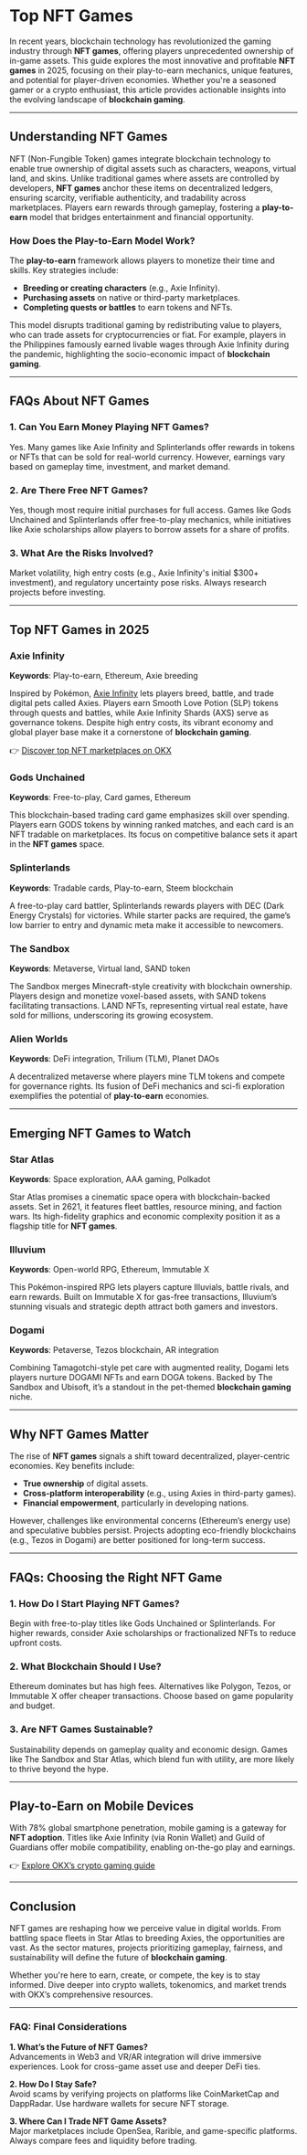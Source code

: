 # Top NFT Games

In recent years, blockchain technology has revolutionized the gaming industry through **NFT games**, offering players unprecedented ownership of in-game assets. This guide explores the most innovative and profitable **NFT games** in 2025, focusing on their play-to-earn mechanics, unique features, and potential for player-driven economies. Whether you're a seasoned gamer or a crypto enthusiast, this article provides actionable insights into the evolving landscape of **blockchain gaming**.

---

## Understanding NFT Games

NFT (Non-Fungible Token) games integrate blockchain technology to enable true ownership of digital assets such as characters, weapons, virtual land, and skins. Unlike traditional games where assets are controlled by developers, **NFT games** anchor these items on decentralized ledgers, ensuring scarcity, verifiable authenticity, and tradability across marketplaces. Players earn rewards through gameplay, fostering a **play-to-earn** model that bridges entertainment and financial opportunity.

### How Does the Play-to-Earn Model Work?

The **play-to-earn** framework allows players to monetize their time and skills. Key strategies include:
- **Breeding or creating characters** (e.g., Axie Infinity).
- **Purchasing assets** on native or third-party marketplaces.
- **Completing quests or battles** to earn tokens and NFTs.

This model disrupts traditional gaming by redistributing value to players, who can trade assets for cryptocurrencies or fiat. For example, players in the Philippines famously earned livable wages through Axie Infinity during the pandemic, highlighting the socio-economic impact of **blockchain gaming**.

---

## FAQs About NFT Games

### 1. **Can You Earn Money Playing NFT Games?**
Yes. Many games like Axie Infinity and Splinterlands offer rewards in tokens or NFTs that can be sold for real-world currency. However, earnings vary based on gameplay time, investment, and market demand.

### 2. **Are There Free NFT Games?**
Yes, though most require initial purchases for full access. Games like Gods Unchained and Splinterlands offer free-to-play mechanics, while initiatives like Axie scholarships allow players to borrow assets for a share of profits.

### 3. **What Are the Risks Involved?**
Market volatility, high entry costs (e.g., Axie Infinity's initial $300+ investment), and regulatory uncertainty pose risks. Always research projects before investing.

---

## Top NFT Games in 2025

### Axie Infinity  
**Keywords**: Play-to-earn, Ethereum, Axie breeding  

Inspired by Pokémon, [Axie Infinity](https://coinmarketcap.com/currencies/axie-infinity/) lets players breed, battle, and trade digital pets called Axies. Players earn Smooth Love Potion (SLP) tokens through quests and battles, while Axie Infinity Shards (AXS) serve as governance tokens. Despite high entry costs, its vibrant economy and global player base make it a cornerstone of **blockchain gaming**.

👉 [Discover top NFT marketplaces on OKX](https://bit.ly/okx-bonus)

### Gods Unchained  
**Keywords**: Free-to-play, Card games, Ethereum  

This blockchain-based trading card game emphasizes skill over spending. Players earn GODS tokens by winning ranked matches, and each card is an NFT tradable on marketplaces. Its focus on competitive balance sets it apart in the **NFT games** space.

### Splinterlands  
**Keywords**: Tradable cards, Play-to-earn, Steem blockchain  

A free-to-play card battler, Splinterlands rewards players with DEC (Dark Energy Crystals) for victories. While starter packs are required, the game’s low barrier to entry and dynamic meta make it accessible to newcomers.

### The Sandbox  
**Keywords**: Metaverse, Virtual land, SAND token  

The Sandbox merges Minecraft-style creativity with blockchain ownership. Players design and monetize voxel-based assets, with SAND tokens facilitating transactions. LAND NFTs, representing virtual real estate, have sold for millions, underscoring its growing ecosystem.

### Alien Worlds  
**Keywords**: DeFi integration, Trilium (TLM), Planet DAOs  

A decentralized metaverse where players mine TLM tokens and compete for governance rights. Its fusion of DeFi mechanics and sci-fi exploration exemplifies the potential of **play-to-earn** economies.

---

## Emerging NFT Games to Watch

### Star Atlas  
**Keywords**: Space exploration, AAA gaming, Polkadot  

Star Atlas promises a cinematic space opera with blockchain-backed assets. Set in 2621, it features fleet battles, resource mining, and faction wars. Its high-fidelity graphics and economic complexity position it as a flagship title for **NFT games**.

### Illuvium  
**Keywords**: Open-world RPG, Ethereum, Immutable X  

This Pokémon-inspired RPG lets players capture Illuvials, battle rivals, and earn rewards. Built on Immutable X for gas-free transactions, Illuvium’s stunning visuals and strategic depth attract both gamers and investors.

### Dogami  
**Keywords**: Petaverse, Tezos blockchain, AR integration  

Combining Tamagotchi-style pet care with augmented reality, Dogami lets players nurture DOGAMI NFTs and earn DOGA tokens. Backed by The Sandbox and Ubisoft, it’s a standout in the pet-themed **blockchain gaming** niche.

---

## Why NFT Games Matter

The rise of **NFT games** signals a shift toward decentralized, player-centric economies. Key benefits include:
- **True ownership** of digital assets.
- **Cross-platform interoperability** (e.g., using Axies in third-party games).
- **Financial empowerment**, particularly in developing nations.

However, challenges like environmental concerns (Ethereum’s energy use) and speculative bubbles persist. Projects adopting eco-friendly blockchains (e.g., Tezos in Dogami) are better positioned for long-term success.

---

## FAQs: Choosing the Right NFT Game

### 1. **How Do I Start Playing NFT Games?**
Begin with free-to-play titles like Gods Unchained or Splinterlands. For higher rewards, consider Axie scholarships or fractionalized NFTs to reduce upfront costs.

### 2. **What Blockchain Should I Use?**
Ethereum dominates but has high fees. Alternatives like Polygon, Tezos, or Immutable X offer cheaper transactions. Choose based on game popularity and budget.

### 3. **Are NFT Games Sustainable?**
Sustainability depends on gameplay quality and economic design. Games like The Sandbox and Star Atlas, which blend fun with utility, are more likely to thrive beyond the hype.

---

## Play-to-Earn on Mobile Devices

With 78% global smartphone penetration, mobile gaming is a gateway for **NFT adoption**. Titles like Axie Infinity (via Ronin Wallet) and Guild of Guardians offer mobile compatibility, enabling on-the-go play and earnings.

👉 [Explore OKX’s crypto gaming guide](https://bit.ly/okx-bonus)

---

## Conclusion

NFT games are reshaping how we perceive value in digital worlds. From battling space fleets in Star Atlas to breeding Axies, the opportunities are vast. As the sector matures, projects prioritizing gameplay, fairness, and sustainability will define the future of **blockchain gaming**.

Whether you're here to earn, create, or compete, the key is to stay informed. Dive deeper into crypto wallets, tokenomics, and market trends with OKX’s comprehensive resources.

---

### FAQ: Final Considerations

**1. What’s the Future of NFT Games?**  
Advancements in Web3 and VR/AR integration will drive immersive experiences. Look for cross-game asset use and deeper DeFi ties.

**2. How Do I Stay Safe?**  
Avoid scams by verifying projects on platforms like CoinMarketCap and DappRadar. Use hardware wallets for secure NFT storage.

**3. Where Can I Trade NFT Game Assets?**  
Major marketplaces include OpenSea, Rarible, and game-specific platforms. Always compare fees and liquidity before trading.